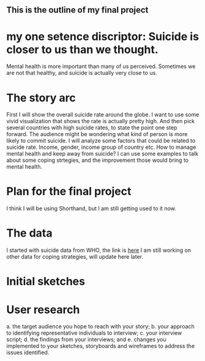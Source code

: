 ## This is the outline of my final project
# my one setence discriptor: Suicide is closer to us than we thought.
Mental health is more important than many of us perceived. Sometimes we are not that healthy, and suicide is actually very close to us.

# The story arc
First I will show the overall suicide rate around the globe. I want to use some vivid visualization that shows the rate is actually pretty high. And then pick several countries with high suicide rates, to state the point one step forward. 
The audience might be wondering what kind of person is more likely to commit suicide. I will analyze some factors that could be related to suicide rate. Income, gender, income group of country etc. 
How to manage mental health and keep away from suicide? I can use some examples to talk about some coping strtegies, and the improvement those would bring to mental health.

# Plan for the final project
I think I will be using Shorthand, but I am still getting used to it now.

# The data
I started with suicide data from WHO, the link is [here](https://apps.who.int/gho/data/node.main.MENTALHEALTH?lang=en) 
I am still working on other data for coping strategies, will update here later.

# Initial sketches

# User research

a. the target audience you hope to reach with your story; 
b. your approach to identifying representative individuals to interview; 
c. your interview script; 
d. the findings from your interviews; and 
e. changes you implemented to your sketches, storyboards and wireframes to address the issues identified.
